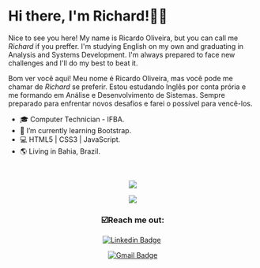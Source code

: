 # Hi there, I'm Richard!👋😉

Nice to see you here! My name is Ricardo Oliveira, but you can call me *Richard* if you preffer. I'm studying English on my own and graduating in Analysis and Systems Development. I'm always prepared to face new challenges and I'll do my best to beat it.

Bom ver você aqui! Meu nome é Ricardo Oliveira, mas você pode me chamar de *Richard* se preferir. Estou estudando Inglês por conta prória e me formando em Análise e Desenvolvimento de Sistemas. Sempre preparado para enfrentar novos desafios e farei o possível para vencê-los.


- 🎓 Computer Technician - IFBA.
- 🌱 I’m currently learning Bootstrap.
- 💻 HTML5 | CSS3 | JavaScript.
- 🌎 Living in Bahia, Brazil.

</br>

<p align="center">
  <img align="center" src="https://github-readme-stats.vercel.app/api?username=richard-developer&show_icons=true&theme=tokyonight "> 
</p>

<p align="center">
  <img align="center" src="https://github-readme-stats.vercel.app/api/top-langs/?username=richard-developer&layout=compact&theme=tokyonight"> 
</p>

<h3 align="center"> 
☑️Reach me out:
</h3>

<p align="center">
<a href="https://www.linkedin.com/in/ricardo-barbosa-oliveira/" target="blank"><img alt="Linkedin Badge" src="https://img.shields.io/badge/-Ricardo%20Oliveira-563D7C?style=flat-square&logo=Linkedin&logoColor=white&link=https://www.linkedin.com/in/ricardo-barbosa-oliveira/"/></a>&nbsp;
</p>

<p align ="center">
<a href="mailto:richardi.developer@gmail.com" target="blank"><img alt="Gmail Badge" src="https://img.shields.io/badge/-richardi.developer@gmail.com-563D7C?style=flat-square&logo=Gmail&logoColor=white&link=mailto:richardi.developer@gmail.com"/></a>
</p>




